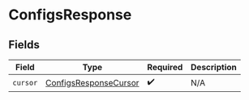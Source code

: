 # ConfigsResponse


## Fields

| Field                                                                 | Type                                                                  | Required                                                              | Description                                                           |
| --------------------------------------------------------------------- | --------------------------------------------------------------------- | --------------------------------------------------------------------- | --------------------------------------------------------------------- |
| `cursor`                                                              | [ConfigsResponseCursor](../../models/shared/configsresponsecursor.md) | :heavy_check_mark:                                                    | N/A                                                                   |